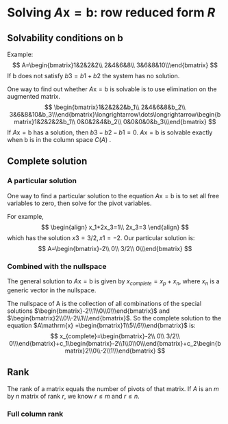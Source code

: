 # Solving $A\mathrm{x} = \mathrm{b}$: row reduced form $R$

##  Solvability conditions on $\mathrm{b}$

Example:
$$
A=\begin{bmatrix}1&2&2&2\\
2&4&6&8\\
3&6&8&10\\\end{bmatrix}
$$
 If $\mathrm{b}$ does not satisfy $b3 = b1 + b2$ the system has no solution.  

One way to find out whether $A\mathrm{x} = \mathrm{b}$ is solvable is to use elimination on the augmented matrix.  
$$
\begin{bmatrix}1&2&2&2&b_1\\
2&4&6&8&b_2\\
3&6&8&10&b_3\\\end{bmatrix}\longrightarrow\dots\longrightarrow\begin{bmatrix}1&2&2&2&b_1\\
0&0&2&4&b_2\\
0&0&0&0&b_3\\\end{bmatrix}
$$
If $A\mathrm{x} = \mathrm{b}$ has a solution, then $b3 − b2 − b1 = 0$. $A\mathrm{x} = \mathrm{b}$ is solvable exactly when b is in the column space $C(A)$ .

## Complete solution

### A particular solution

One way to find a particular solution to the equation $A\mathrm{x} = \mathrm{b}$ is to set all free variables to zero, then solve for the pivot variables.  

For example,
$$
\begin{align}
x_1+2x_3=1\\
2x_3=3
\end{align}
$$
which has the solution $x3 = 3/2, x1 = −2$. Our particular solution is:  
$$
A=\begin{bmatrix}-2\\
0\\
3/2\\
0\\\end{bmatrix}
$$

### Combined with the nullspace 

The general solution to $A\mathrm{x} = \mathrm{b}$ is given by $x_{complete} = x_p + x_n$, where $x_n$ is a generic vector in the nullspace.  

The nullspace of A is the collection of all combinations of the special solutions  $\begin{bmatrix}-2\\1\\0\\0\\\end{bmatrix}$ and $\begin{bmatrix}2\\0\\-2\\1\\\end{bmatrix}$. So the complete solution to the equation $A\mathrm{x} =\begin{bmatrix}1\\5\\6\\\end{bmatrix}$ is:
$$
x_{complete}=\begin{bmatrix}-2\\
0\\
3/2\\
0\\\end{bmatrix}+c_1\begin{bmatrix}-2\\1\\0\\0\\\end{bmatrix}+c_2\begin{bmatrix}2\\0\\-2\\1\\\end{bmatrix}
$$

## Rank

The rank of a matrix equals the number of pivots of that matrix. If $A$ is an $m$ by $n$ matrix of rank $r$, we know $r ≤ m$ and $r ≤ n$.

### Full column rank